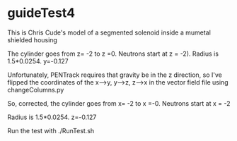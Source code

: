 guideTest4
===========================

This is Chris Cude's model of a segmented solenoid inside a mumetal shielded
housing

The cylinder goes from z= -2 to z =0. Neutrons start at z = -2).
Radius is 1.5*0.0254. y=-0.127

Unfortunately, PENTrack requires that gravity be in the z direction,
so I've flipped the coordinates of the x-->y, y-->z, z-->x in the vector field file using
changeColumns.py

So, corrected, the cylinder goes from x= -2 to x =-0. Neutrons start at x = -2

Radius is 1.5*0.0254. z=-0.127

Run the test with ./RunTest.sh
